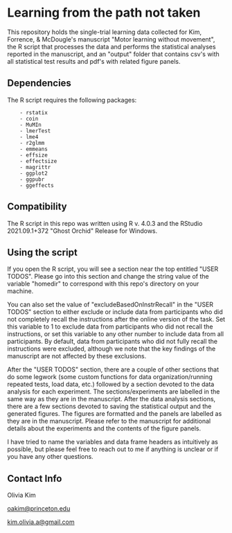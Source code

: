 # Learning from the path not taken
This repository holds the single-trial learning data collected for Kim, Forrence, & McDougle's manuscript "Motor learning without movement", the R script that processes the data and performs the statistical analyses reported in the manuscript, and an "output" folder that contains csv's with all statistical test results and pdf's with related figure panels.


## Dependencies
The R script requires the following packages:

		- rstatix
		- coin
		- MuMIn
		- lmerTest
		- lme4
		- r2glmm
		- emmeans
		- effsize
		- effectsize
		- magrittr
		- ggplot2
		- ggpubr
		- ggeffects


## Compatibility
The R script in this repo was written using R v. 4.0.3 and the RStudio 2021.09.1+372 "Ghost Orchid" Release for Windows.

## Using the script
If you open the R script, you will see a section near the top entitled "USER TODOS". Please go into this section and change the string value of the variable "homedir" to correspond with this repo's directory on your machine.

You can also set the value of "excludeBasedOnInstrRecall" in the "USER TODOS" section to either exclude or include data from participants who did not completely recall the instructions after the online version of the task. Set this variable to 1 to exclude data from participants who did not recall the instructions, or set this variable to any other number to include data from all participants. By default, data from participants who did not fully recall the instructions were excluded, although we note that the key findings of the manuscript are not affected by these exclusions.

After the "USER TODOS" section, there are a couple of other sections that do some legwork (some custom functions for data organization/running repeated tests, load data, etc.) followed by a section devoted to the data analysis for each experiment. The sections/experiments are labelled in the same way as they are in the manuscript. After the data analysis sections, there are a few sections devoted to saving the statistical output and the generated figures. The figures are formatted and the panels are labelled as they are in the manuscript. Please refer to the manuscript for additional details about the experiments and the contents of the figure panels.

I have tried to name the variables and data frame headers as intuitively as possible, but please feel free to reach out to me if anything is unclear or if you have any other questions.


## Contact Info
Olivia Kim

oakim@princeton.edu

kim.olivia.a@gmail.com